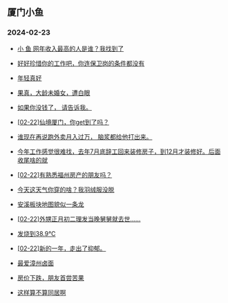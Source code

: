 ## 厦门小鱼 
### 2024-02-23

+ [小 鱼 网年收入最高的人是谁？我找到了](http://bbs.xmfish.com/read-htm-tid-18149717.html)

+ [好好珍惜你的工作吧，你连保卫岗的条件都没有](http://bbs.xmfish.com/read-htm-tid-18149736.html)

+ [年轻真好](http://bbs.xmfish.com/read-htm-tid-18149622.html)

+ [果真，大龄未婚女，遭白眼](http://bbs.xmfish.com/read-htm-tid-18149916.html)

+ [如果你没钱了，
请告诉我。](http://bbs.xmfish.com/read-htm-tid-18149803.html)

+ [[02-22]仙境厦门，你get到了吗？](http://bbs.xmfish.com/read-htm-tid-18149701.html)

+ [谁现在再说跑外卖月入过万，
脑浆都给他打出来。](http://bbs.xmfish.com/read-htm-tid-18149839.html)

+ [今年工作感觉很难找，去年7月底辞工回来装修房子，到12月才装修好。后面收尾啥的就](http://bbs.xmfish.com/read-htm-tid-18149790.html)

+ [[02-22]有熟悉福州房产的朋友吗？](http://bbs.xmfish.com/read-htm-tid-18149851.html)

+ [今天这天气你穿的啥？我羽绒服没脱](http://bbs.xmfish.com/read-htm-tid-18149766.html)

+ [安溪板块地图貌似一条龙](http://bbs.xmfish.com/read-htm-tid-18149866.html)

+ [[02-22]外甥正月初二理发当晚舅舅就去世……](http://bbs.xmfish.com/read-htm-tid-18149930.html)

+ [发烧到38.9℃](http://bbs.xmfish.com/read-htm-tid-18149920.html)

+ [[02-22]新的一年，走出了抑郁。](http://bbs.xmfish.com/read-htm-tid-18150087.html)

+ [最爱漳州卤面](http://bbs.xmfish.com/read-htm-tid-18149912.html)

+ [房价下跌，朋友首尝苦果](http://bbs.xmfish.com/read-htm-tid-18150029.html)

+ [这样算不算同居啊](http://bbs.xmfish.com/read-htm-tid-18150067.html)

